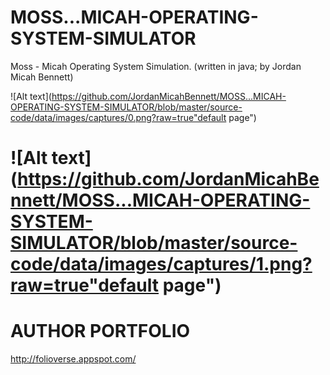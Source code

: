 # MOSS...MICAH-OPERATING-SYSTEM-SIMULATOR
Moss - Micah Operating System Simulation. (written in java; by Jordan Micah Bennett)




![Alt text](https://github.com/JordanMicahBennett/MOSS...MICAH-OPERATING-SYSTEM-SIMULATOR/blob/master/source-code/data/images/captures/0.png?raw=true"default page")




![Alt text](https://github.com/JordanMicahBennett/MOSS...MICAH-OPERATING-SYSTEM-SIMULATOR/blob/master/source-code/data/images/captures/1.png?raw=true"default page")
============================================



AUTHOR PORTFOLIO
============================================
http://folioverse.appspot.com/
